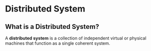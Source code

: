 
# Distributed System

## What is a Distributed System?

A **distributed system** is a collection of independent virtual or physical machines that function as a single coherent 
system.

